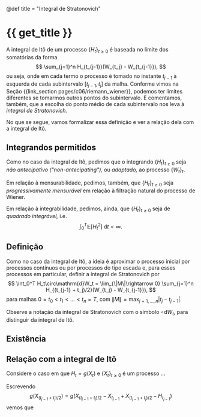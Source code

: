 @def title = "Integral de Stratonovich"

# {{ get_title }}

A integral de Itô de um processo $\{H_t\}_{t\geq 0}$ é baseada no limite dos somatórias da forma
$$
\sum_{j=1}^n H_{t_{j-1}}(W_{t_j} - W_{t_{j-1}}),
$$
ou seja, onde em cada termo o processo é tomado no instante $t_{j-1}$ à esquerda de cada subintervalo $[t_{j-1}, t_j]$ da malha. Conforme vimos na Seção {{link_section pages/c06/riemann_wiener}}, podemos ter limites diferentes se tomarmos outros pontos do subintervalo. E comentamos, também, que a escolha do ponto médio de cada subintervalo nos leva à *integral de Stratonovich.*

No que se segue, vamos formalizar essa definição e ver a relação dela com a integral de Itô.

## Integrandos permitidos

Como no caso da integral de Itô, pedimos que o integrando $\{H_t\}_{t\geq 0}$ seja *não antecipativo* *("non-antecipating"),* ou *adaptado,* ao processo $\{W_t\}_t.$

Em relação à mensurabilidade, pedimos, também, que $\{H_t\}_{t\geq 0}$ seja *progressivamente mensurável* em relação à filtração natural do processo de Wiener.

Em relação à integrabilidade, pedimos, ainda, que $\{H_t\}_{t\geq 0}$ seja de *quadrado integrável,* i.e.
$$
\int_0^T \mathbb{E}\left[H_t^2\right] \;\mathrm{d}t  < \infty.
$$

## Definição

Como no caso da integral de Itô, a ideia é aproximar o processo inicial por processos contínuos ou por processos do tipo escada e, para esses processos em particular, definir a integral de Stratonovich por
$$
    \int_0^T H_t\circ\mathrm{d}W_t = \lim_{\|M\|\rightarrow 0} \sum_{j=1}^n H_{(t_{j-1} + t_j)/2}(W_{t_j} - W_{t_{j-1}}),
$$
para malhas $0 = t_0 < t_1 < \ldots < t_n = T,$ com $\|M\|=\max_{j=1, \ldots, n}|t_j - t_{j-1}|.$

Observe a notação da integral de Stratonovich com o símbolo $\circ\mathrm{d}W_t,$ para distinguir da integral de Itô.

## Existência 

## Relação com a integral de Itô

Considere o caso em que $H_t = g(X_t)$ e $\{X_t\}_{t\geq 0}$ é um processo ...

Escrevendo
$$
    g(X_{(t_{j-1} + t_j)/2}) = g(X_{(t_{j-1} + t_j)/2} - X_{t_{j-1}} + X_{(t_{j-1} + t_j)/2} - H_{t_{j-1}})
$$
vemos que
